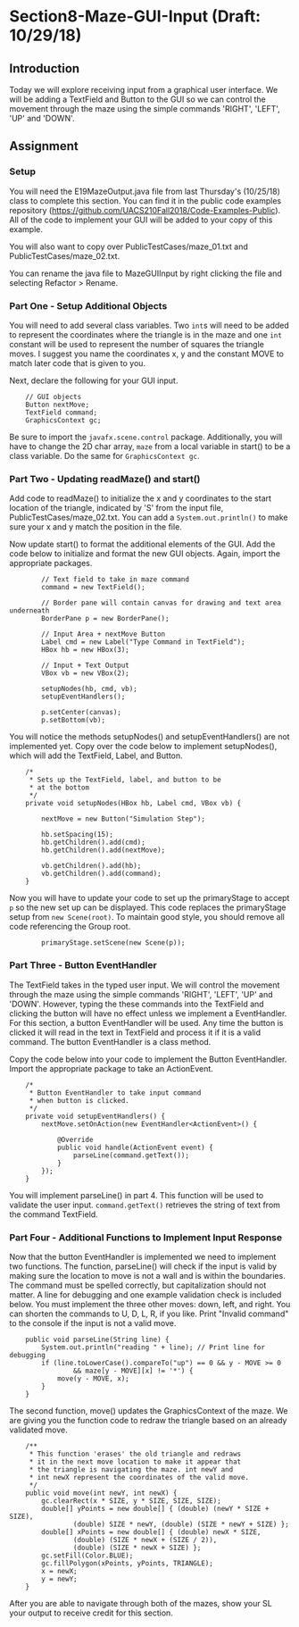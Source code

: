 # Section8-Maze-GUI-Input (Draft: 10/29/18)

## Introduction

Today we will explore receiving input from a graphical user 
interface. We will be adding a TextField and Button to the GUI 
so we can control the movement through the maze using the simple
 commands 'RIGHT', 'LEFT', 'UP' and 'DOWN'.


## Assignment

### Setup
You will need the E19MazeOutput.java file from last Thursday's (10/25/18) 
class to complete this section. You can find it in the public code
examples repository (https://github.com/UACS210Fall2018/Code-Examples-Public).
All of the code to implement your GUI will be added to your copy of this example.

You will also want to copy over PublicTestCases/maze_01.txt and 
PublicTestCases/maze_02.txt. 

You can rename the java file to MazeGUIInput by right clicking the file and 
selecting Refactor > Rename.

### Part One - Setup Additional Objects 
You will need to add several class variables. Two ```int```s will
need to be added to represent the coordinates where the triangle
is in the maze and one ```int``` constant will be used to 
represent the number of squares the triangle moves. I suggest 
you name the coordinates x, y and the constant MOVE to match 
later code that is given to you.

Next, declare the following for your GUI input.
```
    // GUI objects
    Button nextMove;
    TextField command;
    GraphicsContext gc;
```
Be sure to import the ```javafx.scene.control```
package. Additionally, you will have to change the 2D char array,
```maze``` from a local variable in start() to be a class variable. 
Do the same for ```GraphicsContext gc```. 


### Part Two - Updating readMaze() and start()
Add code to readMaze() to initialize the x and y coordinates to 
the start location of the triangle, indicated by 'S' from the
input file, PublicTestCases/maze_02.txt. You can add a
```System.out.println()``` to make sure your x and y match the position in the file. 

Now update start() to format the additional elements of the GUI. 
Add the code below to initialize and format the new GUI objects.
Again, import the appropriate packages. 

```
        // Text field to take in maze command
        command = new TextField();

        // Border pane will contain canvas for drawing and text area underneath
        BorderPane p = new BorderPane();

        // Input Area + nextMove Button
        Label cmd = new Label("Type Command in TextField");
        HBox hb = new HBox(3);

        // Input + Text Output
        VBox vb = new VBox(2);

        setupNodes(hb, cmd, vb);
        setupEventHandlers();

        p.setCenter(canvas);
        p.setBottom(vb);
```

You will notice the methods setupNodes() and setupEventHandlers()
are not implemented yet. Copy over the code below to implement
setupNodes(), which will add the TextField, Label, and Button.

```
    /*
     * Sets up the TextField, label, and button to be
     * at the bottom
     */
    private void setupNodes(HBox hb, Label cmd, VBox vb) {

        nextMove = new Button("Simulation Step");

        hb.setSpacing(15);
        hb.getChildren().add(cmd);
        hb.getChildren().add(nextMove);

        vb.getChildren().add(hb);
        vb.getChildren().add(command);
    }
```

Now you will have to update your code to set up the primaryStage 
to accept ```p``` so the new set up can be displayed. This code
replaces the primaryStage setup from
```new Scene(root)```. To maintain good style, you should 
remove all code referencing the Group root. 

```
        primaryStage.setScene(new Scene(p));

```

### Part Three - Button EventHandler
The TextField takes in the typed user input. We will 
control the movement through the maze using the simple commands 
'RIGHT', 'LEFT', 'UP' and 'DOWN'. However, typing the these 
commands into the TextField and clicking the button will have no
effect unless we implement a EventHandler. For this section, a 
button EventHandler will be used. Any time the button is clicked 
it will read in the text in TextField and process it if it is a 
valid command. The button EventHandler is a class method. 

Copy the code below into your code to implement the Button
EventHandler. Import the appropriate package to take an ActionEvent.

```
    /*
     * Button EventHandler to take input command
     * when button is clicked.
     */
    private void setupEventHandlers() {
        nextMove.setOnAction(new EventHandler<ActionEvent>() {

            @Override
            public void handle(ActionEvent event) {
                parseLine(command.getText());
            }
        });
    }
```

You will implement parseLine() in part 4. This function will be 
used to validate the user input. ```command.getText()``` retrieves the
string of text from the command TextField. 

### Part Four - Additional Functions to Implement Input Response 

Now that the button EventHandler is implemented we need to 
implement two functions. The function, parseLine() will check if
the input is valid by making sure the location to move is not a 
wall and is within the boundaries. The command must be spelled 
correctly, but capitalization should not matter. A line for 
debugging and one example validation check is included below.
You must implement the three other moves: down, left, and right.
You can shorten the commands to U, D, L, R, if you like.
Print "Invalid command" to the console if the input is not a 
valid move.

```
    public void parseLine(String line) {
        System.out.println("reading " + line); // Print line for debugging
        if (line.toLowerCase().compareTo("up") == 0 && y - MOVE >= 0
                && maze[y - MOVE][x] != '*') {
            move(y - MOVE, x);
        } 
    }
```

The second function, move() updates the GraphicsContext of the 
maze. We are giving you the function code to redraw the triangle
based on an already validated move. 

```
    /**
     * This function 'erases' the old triangle and redraws
     * it in the next move location to make it appear that
     * the triangle is navigating the maze. int newY and 
     * int newX represent the coordinates of the valid move. 
     */
    public void move(int newY, int newX) {
        gc.clearRect(x * SIZE, y * SIZE, SIZE, SIZE);
        double[] yPoints = new double[] { (double) (newY * SIZE + SIZE),
                (double) SIZE * newY, (double) (SIZE * newY + SIZE) };
        double[] xPoints = new double[] { (double) newX * SIZE,
                (double) (SIZE * newX + (SIZE / 2)),
                (double) (SIZE * newX + SIZE) };
        gc.setFill(Color.BLUE);
        gc.fillPolygon(xPoints, yPoints, TRIANGLE);
        x = newX;
        y = newY;
    }

```

After you are able to navigate through both of the mazes,
show your SL your output to receive credit for this section. 
